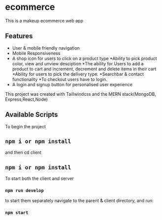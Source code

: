 
# ecommerce

This is a makeup ecommerce web app 

## Features

* User & mobile friendly navigation
* Mobile Responsiveness
* A shop icon for users to click on a product type
*Ability to pick product color, view and unview desciption
*The ability for Users to add a product to cart and increment, decrement and delete items in their cart
*Ability for users to pick the delivery type. 
*Searchbar & contact functionality
*To checkout users have to login.
* A login and signup button for personalised user experience




              
This project was created with Taillwindcss and the MERN stack(MongoDB, Express,React,Node)
## Available Scripts


To begin the project
## `npm i or npm install`

and then cd client

## `npm i or npm install`

To start both the client and server 

### `npm run develop`

to start them separately navigate to the parent & client directory, and run:

### `npm start`


